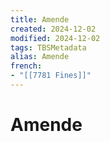 ```yaml
---
title: Amende
created: 2024-12-02
modified: 2024-12-02
tags: TBSMetadata
alias: Amende
french:
- "[[7781 Fines]]"
---
```

# Amende
